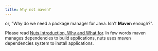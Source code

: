 ```yaml
---
title: Why not maven?
---
```


or, "Why do we need a package manager for Java. Isn't **Maven** enough?".

Please read [Nuts Introduction, Why and What for](../01-intro/02-nuts-and-maven).
In few words maven manages dependencies to build applications, nuts uses maven dependencies system to install applications.
